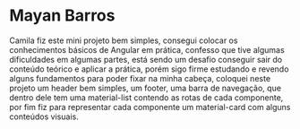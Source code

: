 # Mayan Barros

Camila fiz este mini projeto bem simples, consegui colocar os conhecimentos básicos de Angular em prática, confesso que tive algumas dificuldades em algumas partes, está sendo um desafio conseguir sair do conteúdo teórico e aplicar a prática, porém sigo firme estudando e revendo alguns fundamentos para poder fixar na minha cabeça, coloquei neste projeto um header bem simples, um footer, uma barra de navegação, que dentro dele tem uma material-list contendo as rotas de cada componente, por fim fiz para representar cada componente um material-card com alguns conteúdos visuais.

